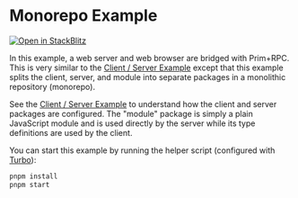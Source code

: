 # Monorepo Example

[![Open in StackBlitz](https://developer.stackblitz.com/img/open_in_stackblitz_small.svg)](https://stackblitz.com/github/doseofted/prim-rpc-examples/tree/main/monorepo-setup)

In this example, a web server and web browser are bridged with Prim+RPC. This is
very similar to the [Client / Server Example](../client-server) except that this
example splits the client, server, and module into separate packages in a
monolithic repository (monorepo).

See the [Client / Server Example](../client-server) to understand how the client
and server packages are configured. The "module" package is simply a plain
JavaScript module and is used directly by the server while its type definitions
are used by the client.

You can start this example by running the helper script (configured with
[Turbo](https://github.com/vercel/turbo)):

```zsh
pnpm install
pnpm start
```
